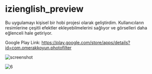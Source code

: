 # izienglish_preview

Bu uygulamayı kişisel bir hobi projesi olarak geliştirdim. Kullanıcıların resimlerine çeşitli efektler ekleyebilmelerini sağlıyor ve görselleri daha eğlenceli hale getiriyor.

Google Play Link: https://play.google.com/store/apps/details?id=com.omerakkoyun.photofilter

![screenshot](https://github.com/user-attachments/assets/987b8b61-8754-4bc4-aeb0-250bdb961468)

![6](https://github.com/user-attachments/assets/41e62760-d50f-4a2e-8295-fce1b55e480b)
